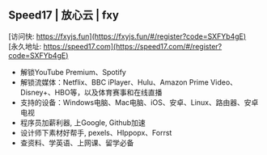 ## Speed17 | 放心云 | fxy

[访问快: https://fxyjs.fun](https://fxyjs.fun/#/register?code=SXFYb4gE)    
[永久地址: https://speed17.com](https://speed17.com/#/register?code=SXFYb4gE) 

- 解锁YouTube Premium、Spotify 
- 解锁流媒体：Netflix、BBC iPlayer、Hulu、Amazon Prime Video、Disney+、HBO等，以及体育赛事和在线直播  
- 支持的设备：Windows电脑、Mac电脑、iOS、安卓、Linux、路由器、安卓电视  
- 程序员加薪利器, 上Google, Github加速  
- 设计师下素材好帮手, pexels、HIppopx、Forrst
- 查资料、学英语、上网课、留学必备  
